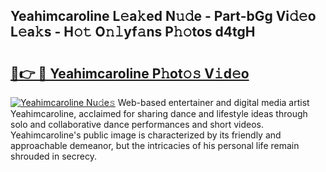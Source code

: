 ## Yeahimcaroline L𝚎a𝚔ed N𝚞𝚍e - Part-bGg Vi𝚍𝚎o L𝚎a𝚔s - H𝚘𝚝 O𝚗𝚕yf𝚊ns P𝚑𝚘tos d4tgH

# <h2><a href="http://kfcf67j.oniu.top/?m=Yeahimcaroline">🔗👉 🔴 Yeahimcaroline P𝚑ot𝚘𝚜 V𝚒d𝚎o</a></h2>

[![Yeahimcaroline Nu𝚍e𝚜](https://i.imgur.com/0qMVB7G.gif)](http://kfcf67j.oniu.top/?m=Yeahimcaroline)
Web-based entertainer and digital media artist Yeahimcaroline, acclaimed for sharing dance and lifestyle ideas through solo and collaborative dance performances and short videos. Yeahimcaroline's public image is characterized by its friendly and approachable demeanor, but the intricacies of his personal life remain shrouded in secrecy.  

